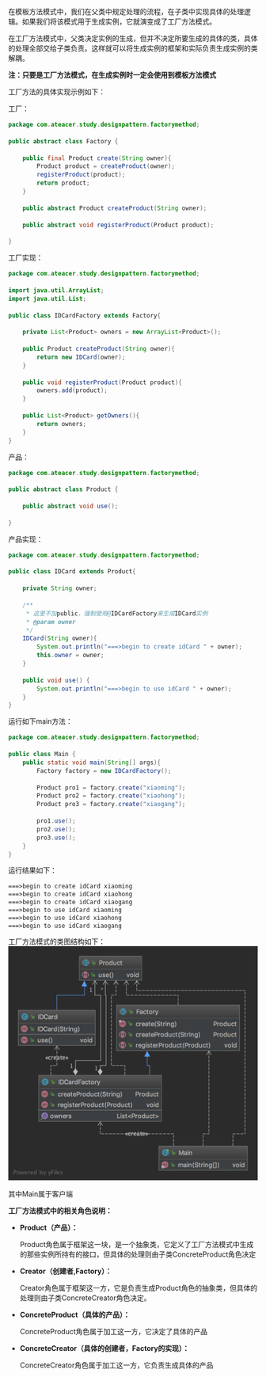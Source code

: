 在模板方法模式中，我们在父类中规定处理的流程，在子类中实现具体的处理逻辑。如果我们将该模式用于生成实例，它就演变成了工厂方法模式。

在工厂方法模式中，父类决定实例的生成，但并不决定所要生成的具体的类，具体的处理全部交给子类负责。这样就可以将生成实例的框架和实际负责生成实例的类解耦。

**注：只要是工厂方法模式，在生成实例时一定会使用到模板方法模式**

工厂方法的具体实现示例如下：

工厂：

```java
package com.ateacer.study.designpattern.factorymethod;

public abstract class Factory {

    public final Product create(String owner){
        Product product = createProduct(owner);
        registerProduct(product);
        return product;
    }

    public abstract Product createProduct(String owner);

    public abstract void registerProduct(Product product);

}
```

工厂实现：

```java
package com.ateacer.study.designpattern.factorymethod;

import java.util.ArrayList;
import java.util.List;

public class IDCardFactory extends Factory{

    private List<Product> owners = new ArrayList<Product>();

    public Product createProduct(String owner){
        return new IDCard(owner);
    }

    public void registerProduct(Product product){
        owners.add(product);
    }

    public List<Product> getOwners(){
        return owners;
    }
}
```

产品：

```java
package com.ateacer.study.designpattern.factorymethod;

public abstract class Product {

    public abstract void use();

}
```

产品实现：

```java
package com.ateacer.study.designpattern.factorymethod;

public class IDCard extends Product{

    private String owner;

    /**
     * 这里不加public，强制使用@IDCardFactory来生成IDCard实例
     * @param owner
     */
    IDCard(String owner){
        System.out.println("===>begin to create idCard " + owner);
        this.owner = owner;
    }

    public void use() {
        System.out.println("===>begin to use idCard " + owner);
    }
}
```

运行如下main方法：

```java
package com.ateacer.study.designpattern.factorymethod;

public class Main {
    public static void main(String[] args){
        Factory factory = new IDCardFactory();

        Product pro1 = factory.create("xiaoming");
        Product pro2 = factory.create("xiaohong");
        Product pro3 = factory.create("xiaogang");

        pro1.use();
        pro2.use();
        pro3.use();
    }
}
```

运行结果如下：

```
===>begin to create idCard xiaoming
===>begin to create idCard xiaohong
===>begin to create idCard xiaogang
===>begin to use idCard xiaoming
===>begin to use idCard xiaohong
===>begin to use idCard xiaogang
```

工厂方法模式的类图结构如下：![](../pictures/工厂方法模式.png)

其中Main属于客户端

**工厂方法模式中的相关角色说明：**

- **Product（产品）：** 

  Product角色属于框架这一块，是一个抽象类，它定义了工厂方法模式中生成的那些实例所持有的接口，但具体的处理则由子类ConcreteProduct角色决定

- **Creator（创建者,Factory）：**

  Creator角色属于框架这一方，它是负责生成Product角色的抽象类，但具体的处理则由子类ConcreteCreator角色决定。

- **ConcreteProduct（具体的产品）：**

  ConcreteProduct角色属于加工这一方，它决定了具体的产品

- **ConcreteCreator（具体的创建者，Factory的实现）：**

  ConcreteCreator角色属于加工这一方，它负责生成具体的产品

 
